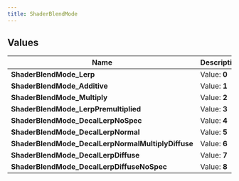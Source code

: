 ```yaml
---
title: ShaderBlendMode
---
```


## Values

| Name | Description |
| ---- | ----------- |
| **ShaderBlendMode\_Lerp** | Value: **0** |
| **ShaderBlendMode\_Additive** | Value: **1** |
| **ShaderBlendMode\_Multiply** | Value: **2** |
| **ShaderBlendMode\_LerpPremultiplied** | Value: **3** |
| **ShaderBlendMode\_DecalLerpNoSpec** | Value: **4** |
| **ShaderBlendMode\_DecalLerpNormal** | Value: **5** |
| **ShaderBlendMode\_DecalLerpNormalMultiplyDiffuse** | Value: **6** |
| **ShaderBlendMode\_DecalLerpDiffuse** | Value: **7** |
| **ShaderBlendMode\_DecalLerpDiffuseNoSpec** | Value: **8** |

